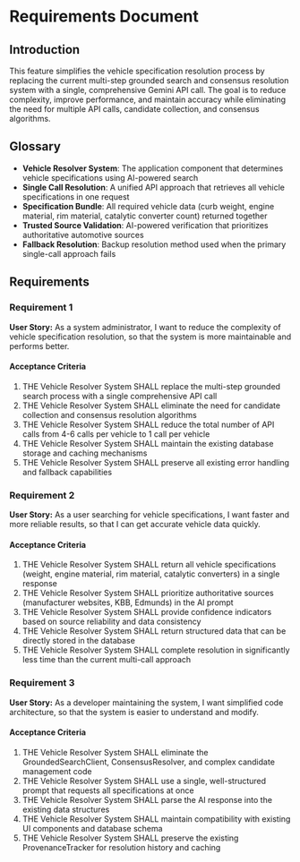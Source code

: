 # Requirements Document

## Introduction

This feature simplifies the vehicle specification resolution process by replacing the current multi-step grounded search and consensus resolution system with a single, comprehensive Gemini API call. The goal is to reduce complexity, improve performance, and maintain accuracy while eliminating the need for multiple API calls, candidate collection, and consensus algorithms.

## Glossary

- **Vehicle Resolver System**: The application component that determines vehicle specifications using AI-powered search
- **Single Call Resolution**: A unified API approach that retrieves all vehicle specifications in one request
- **Specification Bundle**: All required vehicle data (curb weight, engine material, rim material, catalytic converter count) returned together
- **Trusted Source Validation**: AI-powered verification that prioritizes authoritative automotive sources
- **Fallback Resolution**: Backup resolution method used when the primary single-call approach fails

## Requirements

### Requirement 1

**User Story:** As a system administrator, I want to reduce the complexity of vehicle specification resolution, so that the system is more maintainable and performs better.

#### Acceptance Criteria

1. THE Vehicle Resolver System SHALL replace the multi-step grounded search process with a single comprehensive API call
2. THE Vehicle Resolver System SHALL eliminate the need for candidate collection and consensus resolution algorithms
3. THE Vehicle Resolver System SHALL reduce the total number of API calls from 4-6 calls per vehicle to 1 call per vehicle
4. THE Vehicle Resolver System SHALL maintain the existing database storage and caching mechanisms
5. THE Vehicle Resolver System SHALL preserve all existing error handling and fallback capabilities

### Requirement 2

**User Story:** As a user searching for vehicle specifications, I want faster and more reliable results, so that I can get accurate vehicle data quickly.

#### Acceptance Criteria

1. THE Vehicle Resolver System SHALL return all vehicle specifications (weight, engine material, rim material, catalytic converters) in a single response
2. THE Vehicle Resolver System SHALL prioritize authoritative sources (manufacturer websites, KBB, Edmunds) in the AI prompt
3. THE Vehicle Resolver System SHALL provide confidence indicators based on source reliability and data consistency
4. THE Vehicle Resolver System SHALL return structured data that can be directly stored in the database
5. THE Vehicle Resolver System SHALL complete resolution in significantly less time than the current multi-call approach

### Requirement 3

**User Story:** As a developer maintaining the system, I want simplified code architecture, so that the system is easier to understand and modify.

#### Acceptance Criteria

1. THE Vehicle Resolver System SHALL eliminate the GroundedSearchClient, ConsensusResolver, and complex candidate management code
2. THE Vehicle Resolver System SHALL use a single, well-structured prompt that requests all specifications at once
3. THE Vehicle Resolver System SHALL parse the AI response into the existing data structures
4. THE Vehicle Resolver System SHALL maintain compatibility with existing UI components and database schema
5. THE Vehicle Resolver System SHALL preserve the existing ProvenanceTracker for resolution history and caching